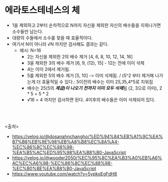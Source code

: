 # 에라토스테네스의 체
- 1을 제외하고 2부터 순차적으로 N까지 자신을 제외한 자신의 배수들을 지워나가면 소수들만 남는다.
- 대량의 수들에서 소수를 찾을 때 효율적이다.
- 여기서 N이 아니라 √N 까지만 검사해도 결과는 같다.
  - 예시: N=16
    - 2는 자신을 제외한 2의 배수 제거 [4, 6, 8, 10, 12, 14, 16]
    - 3을 제외한 3의 배수 제거 [6, 9, (12), 15] - 12는 전에 이미 삭제
    - 4는 이미 2에서 제거됨.
    - 5를 제외한 5의 배수 제거 [5, 10] -> 이미 삭제됨. / (5^2 부터 제거해 나가는게 더 효율적일 수 있다.: 5이전의 배수는 이미 2*5,3*5,4*5로 지워짐
    - 배수는 25(5의 ***제곱)이 나오기 전까지 이미 모두 삭제***됨 (2, 3으로 이미), 2 * 5 = 5 * 2
    - √16 = 4 까지만 검사하면 된다. 4이후의 배수들은 이미 삭제되어 있다.
 
 
<br><br><br>
<출처>
- https://velog.io/@dosanahnchangho/%ED%94%84%EB%A1%9C%EA%B7%B8%EB%9E%98%EB%A8%B8%EC%8A%A4-%EC%86%8C%EC%88%98-%EA%B5%AC%ED%95%98%EA%B8%B0-JavaScript
- https://velog.io/@wooder2050/%EC%95%8C%EA%B3%A0%EB%A6%AC%EC%A6%98-%EC%86%8C%EC%88%98-%EC%B0%BE%EA%B8%B0-JavaScript
- https://www.youtube.com/watch?v=5ypkoEgFdH8
